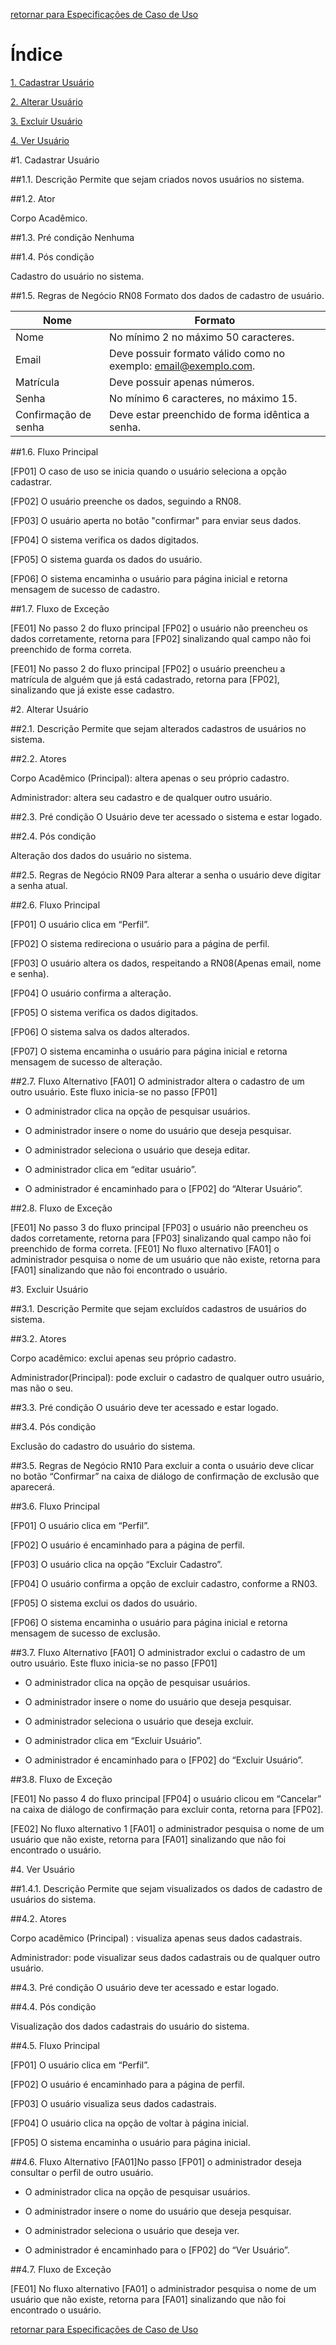 [retornar para Especificações de Caso de Uso](https://github.com/fga-gpp-mds/2016.2-SAS_FGA/wiki/Especifica%C3%A7%C3%A3o-de-Casos-de-Uso)

# **Índice**


[1. Cadastrar Usuário](https://github.com/fga-gpp-mds/2016.2-SAS_FGA/wiki/Especifica%C3%A7%C3%A3o-de-Caso-de-Uso---Manter-Usu%C3%A1rio-(UC01)#1-cadastrar-usu%C3%A1rio)

[2. Alterar Usuário](https://github.com/fga-gpp-mds/2016.2-SAS_FGA/wiki/Especifica%C3%A7%C3%A3o-de-Caso-de-Uso---Manter-Usu%C3%A1rio-(UC01)#2-alterar-usu%C3%A1rio)

[3. Excluir Usuário](https://github.com/fga-gpp-mds/2016.2-SAS_FGA/wiki/Especifica%C3%A7%C3%A3o-de-Caso-de-Uso---Manter-Usu%C3%A1rio-(UC01)#3-excluir-usu%C3%A1rio)

[4. Ver Usuário](https://github.com/fga-gpp-mds/2016.2-SAS_FGA/wiki/Especifica%C3%A7%C3%A3o-de-Caso-de-Uso---Manter-Usu%C3%A1rio-(UC01)#4-ver-usu%C3%A1rio)

#1. Cadastrar Usuário

##1.1. Descrição
Permite que sejam criados novos usuários no sistema.

##1.2. Ator

Corpo Acadêmico.

##1.3. Pré condição
Nenhuma

##1.4. Pós condição

Cadastro do usuário no sistema.

##1.5. Regras de Negócio
RN08 Formato dos dados de cadastro de usuário.

|Nome|Formato|
|----|------|
|Nome|No mínimo 2 no máximo 50 caracteres.|
|Email|Deve possuir formato válido como no exemplo: email@exemplo.com.|
|Matrícula|Deve possuir apenas números.|
|Senha|No mínimo 6 caracteres, no máximo 15.|
|Confirmação de senha|Deve estar preenchido de forma idêntica a senha.|


##1.6. Fluxo Principal



[FP01] O caso de uso se inicia quando o usuário seleciona a opção cadastrar.

[FP02] O usuário preenche os dados, seguindo a RN08.

[FP03] O usuário aperta no botão "confirmar" para enviar seus dados.

[FP04] O sistema verifica os dados digitados.

[FP05] O sistema guarda os dados do usuário.

[FP06] O sistema encaminha o usuário para página inicial e retorna mensagem de sucesso de cadastro.

##1.7. Fluxo de Exceção


[FE01] No passo 2 do fluxo principal [FP02] o usuário não preencheu os dados corretamente, retorna para [FP02] sinalizando qual campo não foi preenchido de forma correta.

[FE01] No passo 2 do fluxo principal [FP02] o usuário preencheu a matrícula de alguém que já está cadastrado, retorna para [FP02], sinalizando que já existe esse cadastro.




#2. Alterar Usuário

##2.1. Descrição
Permite que sejam alterados cadastros de usuários no sistema.


##2.2. Atores

Corpo Acadêmico (Principal): altera apenas o seu próprio cadastro.

Administrador: altera seu cadastro e de qualquer outro usuário.


##2.3. Pré condição
O Usuário deve ter acessado o sistema e estar logado.

##2.4. Pós condição

Alteração dos dados do usuário no sistema.

##2.5. Regras de Negócio
RN09 Para alterar a senha o usuário deve digitar a senha atual.


##2.6. Fluxo Principal

[FP01] O usuário clica em “Perfil”.

[FP02] O sistema redireciona o usuário para a página de perfil.

[FP03] O usuário altera os dados, respeitando a RN08(Apenas email, nome e senha).

[FP04] O usuário confirma a alteração.

[FP05] O sistema verifica os dados digitados.

[FP06] O sistema salva os dados alterados.

[FP07] O sistema encaminha o usuário para página inicial e retorna mensagem de sucesso de alteração.

##2.7. Fluxo Alternativo
[FA01] O administrador altera o cadastro de um outro usuário. Este fluxo inicia-se no passo [FP01]

* O administrador clica na opção de pesquisar usuários.

* O administrador insere o nome do usuário que deseja pesquisar.

* O administrador seleciona o usuário que deseja editar.

* O administrador clica em “editar usuário”.

* O administrador é encaminhado para o [FP02] do “Alterar Usuário”.

##2.8. Fluxo de Exceção


[FE01] No passo 3 do fluxo principal [FP03] o usuário não preencheu os dados corretamente, retorna para [FP03] sinalizando qual campo não foi preenchido de forma correta.
[FE01] No fluxo alternativo [FA01] o administrador pesquisa o nome de um usuário que não existe, retorna para [FA01] sinalizando que não foi encontrado o usuário.




#3. Excluir Usuário

##3.1. Descrição
Permite que sejam excluídos cadastros de usuários do sistema.


##3.2. Atores

Corpo acadêmico: exclui apenas seu próprio cadastro.

Administrador(Principal): pode excluir o cadastro de qualquer outro usuário, mas não o seu.


##3.3. Pré condição
O usuário deve ter acessado e estar logado.

##3.4. Pós condição

Exclusão do cadastro do usuário do sistema.

##3.5. Regras de Negócio
RN10 Para excluir a conta o usuário deve clicar no botão “Confirmar” na caixa de diálogo de confirmação de exclusão que aparecerá.

##3.6. Fluxo Principal

[FP01] O usuário clica em “Perfil”.

[FP02] O usuário é encaminhado para a página de perfil.

[FP03] O usuário clica na opção “Excluir Cadastro”.

[FP04] O usuário confirma a opção de excluir cadastro, conforme a RN03.

[FP05] O sistema exclui os dados do usuário.

[FP06] O sistema encaminha o usuário para página inicial e retorna mensagem de sucesso de exclusão.

##3.7. Fluxo Alternativo
[FA01] O administrador exclui o cadastro de um outro usuário. Este fluxo inicia-se no passo [FP01]

* O administrador clica na opção de pesquisar usuários.

* O administrador insere o nome do usuário que deseja pesquisar.

* O administrador seleciona o usuário que deseja excluir.

* O administrador clica em “Excluir Usuário”.

* O administrador é encaminhado para o [FP02] do “Excluir Usuário”.


##3.8. Fluxo de Exceção

[FE01] No passo 4 do fluxo principal [FP04] o usuário clicou em “Cancelar” na caixa de diálogo de confirmação para excluir conta, retorna para [FP02].

[FE02] No fluxo alternativo 1 [FA01] o administrador pesquisa o nome de um usuário que não existe, retorna para [FA01] sinalizando que não foi encontrado o usuário.


#4. Ver Usuário

##1.4.1. Descrição
Permite que sejam visualizados os dados de cadastro de usuários do sistema.


##4.2. Atores

Corpo acadêmico (Principal) : visualiza apenas seus dados cadastrais.

Administrador: pode visualizar seus dados cadastrais ou de qualquer outro usuário.


##4.3. Pré condição
O usuário deve ter acessado e estar logado.

##4.4. Pós condição

Visualização dos dados cadastrais do usuário do sistema.

##4.5. Fluxo Principal

[FP01] O usuário clica em “Perfil”.

[FP02] O usuário é encaminhado para a página de perfil.

[FP03] O usuário visualiza seus dados cadastrais.

[FP04] O usuário clica na opção de voltar à página inicial.

[FP05] O sistema encaminha o usuário para página inicial.

##4.6. Fluxo Alternativo
[FA01]No passo [FP01] o administrador deseja consultar o perfil de outro usuário.

* O administrador clica na opção de pesquisar usuários.

* O administrador insere o nome do usuário que deseja pesquisar.

* O administrador seleciona o usuário que deseja ver.

* O administrador é encaminhado para o [FP02] do “Ver Usuário”.

##4.7. Fluxo de Exceção

[FE01] No fluxo alternativo [FA01] o administrador pesquisa o nome de um usuário que não existe, retorna para [FA01] sinalizando que não foi encontrado o usuário.


[retornar para Especificações de Caso de Uso](https://github.com/fga-gpp-mds/2016.2-SAS_FGA/wiki/Especifica%C3%A7%C3%A3o-de-Casos-de-Uso)